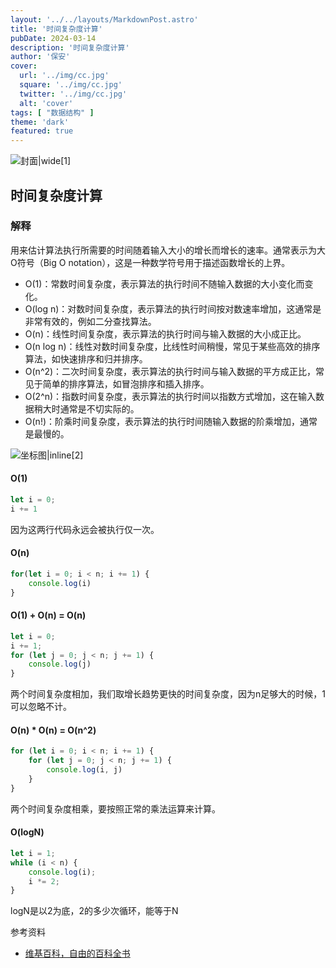 ```yaml
---
layout: '../../layouts/MarkdownPost.astro'
title: '时间复杂度计算'
pubDate: 2024-03-14
description: '时间复杂度计算'
author: '保安'
cover:
  url: '../img/cc.jpg'
  square: '../img/cc.jpg'
  twitter: '../img/cc.jpg'
  alt: 'cover'
tags: [ "数据结构" ]
theme: 'dark'
featured: true
---
```


![封面|wide](/img/cc.jpg)[1]

## 时间复杂度计算

### 解释
用来估计算法执行所需要的时间随着输入大小的增长而增长的速率。通常表示为大O符号（Big O notation），这是一种数学符号用于描述函数增长的上界。

- O(1)：常数时间复杂度，表示算法的执行时间不随输入数据的大小变化而变化。
- O(log n)：对数时间复杂度，表示算法的执行时间按对数速率增加，这通常是非常有效的，例如二分查找算法。
- O(n)：线性时间复杂度，表示算法的执行时间与输入数据的大小成正比。
- O(n log n)：线性对数时间复杂度，比线性时间稍慢，常见于某些高效的排序算法，如快速排序和归并排序。
- O(n^2)：二次时间复杂度，表示算法的执行时间与输入数据的平方成正比，常见于简单的排序算法，如冒泡排序和插入排序。
- O(2^n)：指数时间复杂度，表示算法的执行时间以指数方式增加，这在输入数据稍大时通常是不切实际的。
- O(n!)：阶乘时间复杂度，表示算法的执行时间随输入数据的阶乘增加，通常是最慢的。

![坐标图|inline](/img/1024px-Comparison_computational_complexity.svg.png)[2]


#### O(1)
```javascript
let i = 0;
i += 1
```
因为这两行代码永远会被执行仅一次。

#### O(n)
```javascript
for(let i = 0; i < n; i += 1) {
    console.log(i)
}
```

#### O(1) + O(n) = O(n)
```javascript
let i = 0;
i += 1;
for (let j = 0; j < n; j += 1) {
    console.log(j)
}
```
两个时间复杂度相加，我们取增长趋势更快的时间复杂度，因为n足够大的时候，1可以忽略不计。


#### O(n) * O(n) = O(n^2)
```javascript
for (let i = 0; i < n; i += 1) {
    for (let j = 0; j < n; j += 1) {
        console.log(i, j)
    }
}
```
两个时间复杂度相乘，要按照正常的乘法运算来计算。



#### O(logN)
```javascript
let i = 1;
while (i < n) {
    console.log(i);
    i *= 2;
}
```
logN是以2为底，2的多少次循环，能等于N
 
参考资料
- [维基百科，自由的百科全书](https://zh.wikipedia.org/wiki/%E6%97%B6%E9%97%B4%E5%A4%8D%E6%9D%82%E5%BA%A6)


